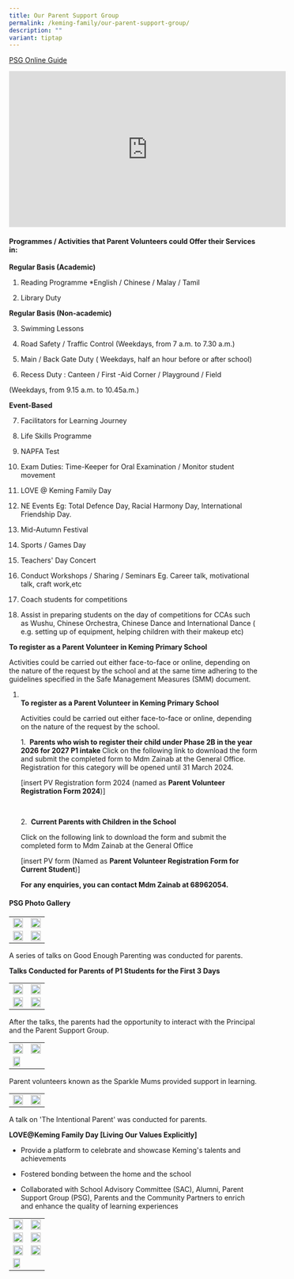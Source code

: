 ```yaml
---
title: Our Parent Support Group
permalink: /keming-family/our-parent-support-group/
description: ""
variant: tiptap
---
```

<p><a href="/files/PSG/PSG%20Online%20Guide.pdf" rel="noopener" target="_blank">PSG Online Guide</a></p><div class="iframe-wrapper"><iframe height="315" width="560" allowfullscreen="true" frameborder="0" src="https://www.youtube.com/embed/KaSJQ8XSatc"></iframe></div><h4><strong>Programmes / Activities that Parent Volunteers&nbsp;could Offer their Services in:</strong></h4><p><strong>Regular Basis (Academic)</strong></p><ol data-tight="true" class="tight"><li><p>Reading Programme *English / Chinese / Malay / Tamil</p></li><li><p>Library Duty</p></li></ol><p><strong>Regular Basis (Non-academic)</strong></p><ol start="3" data-tight="true" class="tight"><li><p>Swimming Lessons</p></li><li><p>Road Safety / Traffic Control (Weekdays, from 7 a.m. to 7.30 a.m.)</p></li><li><p>Main / Back Gate Duty ( Weekdays, half an hour before or after school)</p></li><li><p>Recess Duty : Canteen / First -Aid Corner / Playground / Field</p></li></ol><p>(Weekdays, from 9.15 a.m. to 10.45a.m.)</p><p><strong>Event-Based</strong></p><ol start="7" data-tight="true" class="tight"><li><p>Facilitators for Learning Journey</p></li><li><p>Life Skills Programme</p></li><li><p>NAPFA Test</p></li><li><p>Exam Duties: Time-Keeper for Oral Examination / Monitor student movement</p></li><li><p>LOVE @ Keming Family Day</p></li><li><p>NE Events Eg: Total Defence Day, Racial Harmony Day, International Friendship Day.</p></li><li><p>Mid-Autumn Festival</p></li><li><p>Sports / Games Day</p></li><li><p>Teachers' Day Concert</p></li><li><p>Conduct Workshops / Sharing / Seminars Eg. Career talk, motivational talk, craft work,etc</p></li><li><p>Coach students for competitions</p></li><li><p>Assist in preparing students on the day of competitions for CCAs such as Wushu, Chinese Orchestra, Chinese Dance and International Dance ( e.g. setting up of equipment, helping children with their makeup etc)</p></li></ol><p><strong>To register as a Parent Volunteer in Keming Primary School</strong></p><p>Activities could be carried out either face-to-face or online, depending on the nature of the request by the school and at the same time adhering to the guidelines specified in the Safe Management Measures (SMM) document.</p><ol data-tight="true" class="tight"><li><p><br><strong>To register as a Parent Volunteer in Keming Primary School</strong></p><p></p><p>Activities could be carried out either face-to-face or online, depending on the nature of the request by the school.</p><p></p><p>1.&nbsp; <strong>Parents who wish to register their child under Phase 2B in the year 2026 for 2027 P1 intake </strong>Click on the following link to download the form and submit the completed form to Mdm Zainab at the General Office. Registration for this category will be opened until 31 March 2024.</p><p>[insert PV Registration form 2024 (named as <strong>Parent Volunteer Registration Form 2024</strong>)]</p><p>&nbsp;</p><p>2.&nbsp; <strong>Current Parents with Children in the School</strong></p><p>Click on the following link to download the form and submit the completed form to Mdm Zainab at the General Office</p><p>[insert PV form (Named as <strong>Parent Volunteer Registration Form for Current Student</strong>)]</p><p></p><p><strong>For any enquiries, you can contact Mdm Zainab at 68962054.</strong></p></li></ol><h4><strong>PSG Photo Gallery</strong></h4><table><tbody><tr><td rowspan="1" colspan="1"><div class="isomer-image-wrapper"><img style="width: 100%" height="auto" width="100%" src="/images/psg1.jpeg"></div></td><td rowspan="1" colspan="1"><div class="isomer-image-wrapper"><img style="width: 100%" height="auto" width="100%" src="/images/psg2.jpeg"></div></td></tr><tr><td rowspan="1" colspan="1"><div class="isomer-image-wrapper"><img style="width: 100%" height="auto" width="100%" src="/images/psg3.jpeg"></div></td><td rowspan="1" colspan="1"><div class="isomer-image-wrapper"><img style="width: 100%" height="auto" width="100%" src="/images/psg4.jpeg"></div></td></tr></tbody></table><p>A series of talks on Good Enough Parenting was conducted for parents.</p><p><strong>Talks Conducted for Parents of P1 Students for the First 3 Days</strong></p><table><tbody><tr><td rowspan="1" colspan="1"><div class="isomer-image-wrapper"><img style="width: 100%" height="auto" width="100%" src="/images/psg5.jpeg"></div></td><td rowspan="1" colspan="1"><div class="isomer-image-wrapper"><img style="width: 100%" height="auto" width="100%" src="/images/psg6.jpeg"></div></td></tr><tr><td rowspan="1" colspan="1"><div class="isomer-image-wrapper"><img style="width: 100%" height="auto" width="100%" src="/images/psg7.jpeg"></div></td><td rowspan="1" colspan="1"><div class="isomer-image-wrapper"><img style="width: 100%" height="auto" width="100%" src="/images/psg8.jpeg"></div></td></tr></tbody></table><p>After the talks, the parents had the opportunity to interact with the Principal and the Parent Support Group.</p><table><tbody><tr><td rowspan="1" colspan="1"><div class="isomer-image-wrapper"><img style="width: 100%" height="auto" width="100%" src="/images/psg9.jpeg"></div></td><td rowspan="1" colspan="1"><div class="isomer-image-wrapper"><img style="width: 100%" height="auto" width="100%" src="/images/psg10.jpeg"></div></td></tr><tr><td rowspan="1" colspan="2"><div class="isomer-image-wrapper"><img style="width: 50%;" height="auto" width="100%" src="/images/psg11.jpeg"></div></td></tr></tbody></table><p>Parent volunteers known as the Sparkle Mums provided support in learning.</p><table><tbody><tr><td rowspan="1" colspan="1"><div class="isomer-image-wrapper"><img style="width: 100%" height="auto" width="100%" src="/images/psg12.jpeg"></div></td><td rowspan="1" colspan="1"><div class="isomer-image-wrapper"><img style="width: 100%" height="auto" width="100%" src="/images/psg13.jpeg"></div></td></tr></tbody></table><p>A talk on 'The Intentional Parent' was conducted for parents.</p><p><strong>LOVE@Keming Family Day [Living Our Values Explicitly]</strong></p><ul data-tight="true" class="tight"><li><p>Provide a platform to celebrate and showcase Keming's talents and achievements</p></li><li><p>Fostered bonding between the home and the school</p></li><li><p>Collaborated with School Advisory Committee (SAC), Alumni, Parent Support Group (PSG), Parents and the Community Partners to enrich and enhance the quality of learning experiences</p></li></ul><table><tbody><tr><td rowspan="1" colspan="1"><div class="isomer-image-wrapper"><img style="width: 100%" height="auto" width="100%" src="/images/psg14.jpeg"></div></td><td rowspan="1" colspan="1"><div class="isomer-image-wrapper"><img style="width: 100%" height="auto" width="100%" src="/images/psg15.jpeg"></div></td></tr><tr><td rowspan="1" colspan="1"><div class="isomer-image-wrapper"><img style="width: 100%" height="auto" width="100%" src="/images/psg16.jpeg"></div></td><td rowspan="1" colspan="1"><div class="isomer-image-wrapper"><img style="width: 100%" height="auto" width="100%" src="/images/psg17.jpeg"></div></td></tr><tr><td rowspan="1" colspan="1"><div class="isomer-image-wrapper"><img style="width: 100%" height="auto" width="100%" src="/images/psg18.jpeg"></div></td><td rowspan="1" colspan="1"><div class="isomer-image-wrapper"><img style="width: 100%" height="auto" width="100%" src="/images/psg19.jpeg"></div></td></tr><tr><td rowspan="1" colspan="2"><div class="isomer-image-wrapper"><img style="width: 50%;" height="auto" width="100%" src="/images/psg20.jpeg"></div></td></tr></tbody></table><p></p>